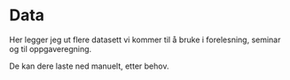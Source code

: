 # Data
Her legger jeg ut flere datasett vi kommer til å bruke i forelesning, seminar og til oppgaveregning.

De kan dere laste ned manuelt, etter behov.

